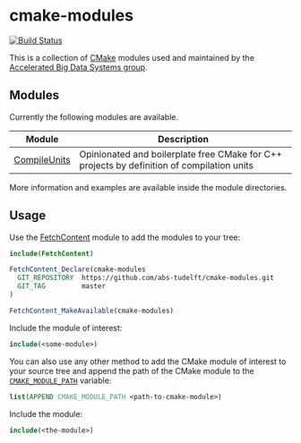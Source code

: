 # cmake-modules

[![Build Status](https://dev.azure.com/abs-tudelft/cmake-modules/_apis/build/status/abs-tudelft.cmake-modules?branchName=master)](https://dev.azure.com/abs-tudelft/cmake-modules/_build/latest?definitionId=1&branchName=master)

This is a collection of [CMake](https://cmake.org/) modules used and maintained by the [Accelerated Big Data Systems group](https://github.com/abs-tudelft).

## Modules

Currently the following modules are available.

| Module 			| Description 																					|
|-------------------|-----------------------------------------------------------------------------------------------|
| [CompileUnits] 	| Opinionated and boilerplate free CMake for C++ projects by definition of compilation units 	|

More information and examples are available inside the module directories.

## Usage

Use the [FetchContent](https://cmake.org/cmake/help/latest/module/FetchContent.html) module to add the modules to your tree:

```cmake
include(FetchContent)

FetchContent_Declare(cmake-modules
  GIT_REPOSITORY  https://github.com/abs-tudelft/cmake-modules.git
  GIT_TAG         master
)

FetchContent_MakeAvailable(cmake-modules)
```

Include the module of interest:

```cmake
include(<some-module>)
```

You can also use any other method to add the CMake module of interest to your source tree and append the path of the CMake module to the [`CMAKE_MODULE_PATH`](https://cmake.org/cmake/help/latest/variable/CMAKE_MODULE_PATH.html) variable:

```cmake
list(APPEND CMAKE_MODULE_PATH <path-to-cmake-module>)
```

Include the module:
```cmake
include(<the-module>)
```

[CompileUnits]: https://github.com/abs-tudelft/cmake-modules/tree/master/CompileUnits
